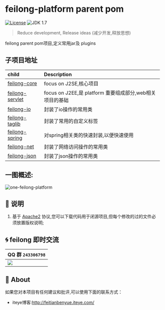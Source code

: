 feilong-platform parent pom
================

[![License](http://img.shields.io/:license-apache-blue.svg)](http://www.apache.org/licenses/LICENSE-2.0.html)
![JDK 1.7](https://img.shields.io/badge/JDK-1.7-green.svg "JDK 1.7")

> Reduce development, Release ideas (减少开发,释放思想)

feilong parent pom项目,定义常用jar及 plugins

## 子项目地址

child 				| Description 									
:---- 				| :---------									
[feilong-core](https://github.com/venusdrogon/feilong-core)  		| focus on J2SE,核心项目		
[feilong-servlet](https://github.com/venusdrogon/feilong-servlet)	| focus on J2EE,是 platform 重要组成部分,web相关项目的基础	
[feilong-io](https://github.com/venusdrogon/feilong-io)				| 封装了io操作的常用类		
[feilong-taglib](https://github.com/venusdrogon/feilong-taglib)		| 封装了常用的自定义标签		
[feilong-spring](https://github.com/venusdrogon/feilong-spring)		| 对spring相关类的快速封装,以便快速使用		
[feilong-net](https://github.com/venusdrogon/feilong-net)		| 封装了网络访问操作的常用类
[feilong-json](https://github.com/venusdrogon/feilong-json)		| 封装了json操作的常用类

## 一图概述:

![one-feilong-platform](http://venusdrogon.github.io/feilong-platform/mysource/one-feilong-platform.png) 

## :memo: 说明

1. 基于 [Apache2](https://www.apache.org/licenses/LICENSE-2.0) 协议,您可以下载代码用于闭源项目,但每个修改的过的文件必须放置版权说明;

## :cyclone: feilong 即时交流

|QQ 群 `243306798`
|:---------
|![](http://i.imgur.com/cIfglCa.png)

## :panda_face: About

如果您对本项目有任何建议和批评,可以使用下面的联系方式：

* iteye博客:http://feitianbenyue.iteye.com/